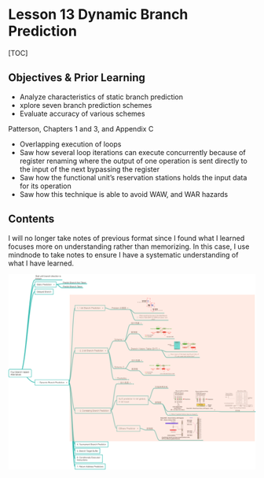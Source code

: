 # Lesson 13 Dynamic Branch Prediction

[TOC]

## Objectives &  Prior Learning
* Analyze characteristics of static branch prediction
* xplore seven branch prediction schemes
* Evaluate accuracy of various schemes

Patterson, Chapters 1 and 3, and Appendix C
* Overlapping execution of loops
* Saw how several loop iterations can execute concurrently because of register renaming where the output of one operation is sent directly to the input of the next bypassing the register
* Saw how the functional unit’s reservation stations holds the input data for its operation
* Saw how this technique is able to avoid WAW, and WAR hazards

## Contents

I will no longer take notes of previous format since I found what I learned focuses more on understanding rather than memorizing. In this case, I use mindnode to take notes to ensure I have a systematic understanding of what I have learned.


![](image/lec13.png)